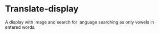 # Translate-display
A display with image and search for language searching as only vowels in entered words.
